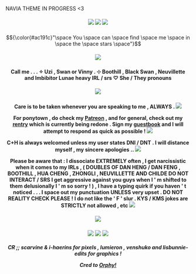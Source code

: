 NAVIA THEME IN PROGRESS <3
<h5 align="center">
<img src="https://64.media.tumblr.com/c5a1a809dac7e128b2c98343ea301050/ca6818333059b6b1-e4/s2048x3072/931b7ed65d4f42c6eead44c8e405fac8167daf72.pnj"/>
<img src="https://64.media.tumblr.com/dd63ec87d4163f4fa4a1d0c21094cf72/ca6818333059b6b1-40/s1280x1920/93e6cd406225fec1f1091a0d7887897c8e660ab4.pnj"/>

<img src="https://64.media.tumblr.com/ddbfcaf2a0d37328c666e715c3027f65/773a41650f1e6f3c-59/s400x600/3bd99d6523e75ddebd40f29668126b9e2348ba21.webp"/>
</h5>


$${\color{#ac191c}"\space You \space can \space find \space me \space in \space the \space stars \space"}$$
<h5 align="center">
<img src="https://64.media.tumblr.com/51980aec8db84c1aec8f4a4fce0ed2f9/3fa4bf346738eaa6-51/s640x960/1eb23e6e31d4f1e445d35c7a50e02040b903afbf.pnj"/>
</h5>  


<h4 align="center">
Call me . . . ✧ Uzi , Swan or Vinny . ⊹ Boothill , Black Swan , Neuvillette and Imbibitor Lunae heavy IRL / srs ♡ She / They pronouns
</h4> 

<h5 align="center">
<img src="https://64.media.tumblr.com/932cd42a4a5bfb1f1a99cc2fb11bde0f/a4913a12e4e6c6d7-a3/s400x600/aa84656106b5039657c54953f1249c42f532b553.pnj"/>
</h5>

<h4 align="center">

Care is to be taken whenever you are speaking to me , ALWAYS . <img src="https://64.media.tumblr.com/bd5f9673e25be5b1ef369bce4bfa6cec/4e25f56b77720d16-4a/s75x75_c1/d57551167bb3efafcb205e796df5ff1053256b76.gif"/>

For ponytown , do check my [Patreon](https://patreon.com/villyth) , and for general, check out my [rentry](https://rentry.co/Keqingxuan) which is currently being redone .
Sign my [guestbook](https://villyth.123guestbook.com/) and I will attempt to respond as quick as possible ! <img src="https://64.media.tumblr.com/a5d4464a34c7da921c8f06e94d2f0e2c/f56584a62a20a833-66/s75x75_c1/1b40ffd353a1483a998e013eace63f18378df988.gif"/>

C+H is always welcomed unless my user states DNI / DNT . I will distance myself , my sincere apologies .. <img src="https://64.media.tumblr.com/3b0de7bc29f7276aab1e4ca49a8179be/f56584a62a20a833-0b/s75x75_c1/bf9187ddf0223a2e3f7bdef9bef427e8932254e2.gif"/>

Please be aware that : I dissociate EXTREMELY often , I get narcissistic when it comes to my IRLs , ( DOUBLES OF DAN HENG / DAN FENG , BOOTHILL , HUA CHENG , ZHONGLI , NEUVILLETTE AND CHILDE DO NOT INTERACT / SRS I get aggressive against you guys when I ' m shifted to them delusionally I ' m so sorry ! ) , I have a typing quirk if you haven ' t noticed . . . I space out my punctuation UNLESS very upset . DO NOT REALITY CHECK PLEASE ! I do not like the ' F ' slur . KYS / KMS jokes are STRICTLY not allowed , etc <img src="https://64.media.tumblr.com/48d355ab2558992c964aaa251de9c7fb/4e25f56b77720d16-dc/s75x75_c1/57a538e04a41243c39e47cf3233dea812e619c07.gif"/>
</h4> 

<h5 align="center">
<img src="https://64.media.tumblr.com/05264f13fe2b6e9e9d35ad78754e6579/773a41650f1e6f3c-81/s540x810/3ed15b2fded8fc83a4d934041ffefb43e5f59a2d.pnj"/>
</h5>

<p align ="center">
<img src="https://64.media.tumblr.com/c05bb846f8cc99a1184ccd93a1cbd04c/773a41650f1e6f3c-83/s400x600/41a6f862bb6a1c8c99f616b3cd43c1c22d5ad967.webp"/>
</h5>

<img src="https://64.media.tumblr.com/199a405970ba88a8453b1c0d906e67a2/ca6818333059b6b1-c7/s1280x1920/8e6237cb0ef534e32bc5ee6402371d7a22d01d98.pnj"/>
<img src="https://64.media.tumblr.com/c5a1a809dac7e128b2c98343ea301050/ca6818333059b6b1-e4/s2048x3072/931b7ed65d4f42c6eead44c8e405fac8167daf72.pnj"/>

<h5 align="center">

CR ;; scarvine & i-haerins for pixels , lumieron , venshuko and lisbunnie-edits for graphics !

Cred to [Orphy!](https://github.com/Ovrpheus) 
